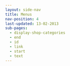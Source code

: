 ```yaml
---
layout: side-nav
title: Menus
nav-position: 4
last-updated: 13-02-2013
sub-pages:
  - display-shop-categories
  - end
  - id
  - link
  - start
  - text
---
```



<!-- This Page exists for the creation of the sub-menu only and is not displayed on the site -->